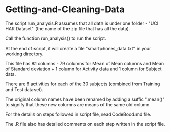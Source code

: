 # Getting-and-Cleaning-Data

The script run_analysis.R assumes that all data is under one folder - "UCI HAR Dataset" (the name of the zip file that has all the data).

Call the function run_analysis() to run the script.

At the end of script, it will create a file "smartphones_data.txt" in your working directory.

This file has 81 columns - 79 columns for Mean of Mean columns and Mean of Standard deviation + 1 column for Activity data and 1 column for Subject data.

There are 6 activities for each of the 30 subjects (combined from Training and Test dataset).

The original column names have been renamed by adding a suffic ".mean()" to signify that these new columns are means of the same old column.

For the details on steps followed in script file, read CodeBood.md file.

The .R file also has detailed comments on each step written in the script file.
